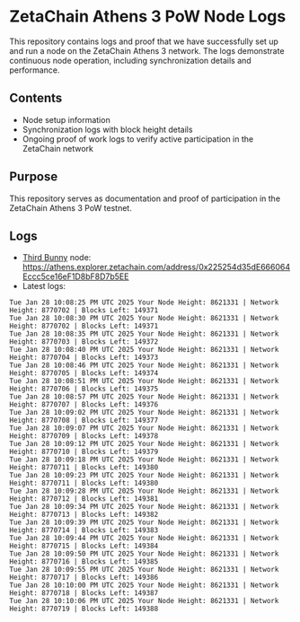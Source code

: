 # ZetaChain Athens 3 PoW Node Logs
This repository contains logs and proof that we have successfully set up and run a node on the ZetaChain Athens 3 network. The logs demonstrate continuous node operation, including synchronization details and performance.

## Contents
- Node setup information
- Synchronization logs with block height details
- Ongoing proof of work logs to verify active participation in the ZetaChain network

## Purpose
This repository serves as documentation and proof of participation in the ZetaChain Athens 3 PoW testnet.

## Logs

- [Third Bunny](https://thirdbunny.xyz/) node: https://athens.explorer.zetachain.com/address/0x225254d35dE666064Eccc5ce16eF1D8bF8D7b5EE
- Latest logs:
```
Tue Jan 28 10:08:25 PM UTC 2025 Your Node Height: 8621331 | Network Height: 8770702 | Blocks Left: 149371
Tue Jan 28 10:08:30 PM UTC 2025 Your Node Height: 8621331 | Network Height: 8770702 | Blocks Left: 149371
Tue Jan 28 10:08:35 PM UTC 2025 Your Node Height: 8621331 | Network Height: 8770703 | Blocks Left: 149372
Tue Jan 28 10:08:40 PM UTC 2025 Your Node Height: 8621331 | Network Height: 8770704 | Blocks Left: 149373
Tue Jan 28 10:08:46 PM UTC 2025 Your Node Height: 8621331 | Network Height: 8770705 | Blocks Left: 149374
Tue Jan 28 10:08:51 PM UTC 2025 Your Node Height: 8621331 | Network Height: 8770706 | Blocks Left: 149375
Tue Jan 28 10:08:57 PM UTC 2025 Your Node Height: 8621331 | Network Height: 8770707 | Blocks Left: 149376
Tue Jan 28 10:09:02 PM UTC 2025 Your Node Height: 8621331 | Network Height: 8770708 | Blocks Left: 149377
Tue Jan 28 10:09:07 PM UTC 2025 Your Node Height: 8621331 | Network Height: 8770709 | Blocks Left: 149378
Tue Jan 28 10:09:12 PM UTC 2025 Your Node Height: 8621331 | Network Height: 8770710 | Blocks Left: 149379
Tue Jan 28 10:09:18 PM UTC 2025 Your Node Height: 8621331 | Network Height: 8770711 | Blocks Left: 149380
Tue Jan 28 10:09:23 PM UTC 2025 Your Node Height: 8621331 | Network Height: 8770711 | Blocks Left: 149380
Tue Jan 28 10:09:28 PM UTC 2025 Your Node Height: 8621331 | Network Height: 8770712 | Blocks Left: 149381
Tue Jan 28 10:09:34 PM UTC 2025 Your Node Height: 8621331 | Network Height: 8770713 | Blocks Left: 149382
Tue Jan 28 10:09:39 PM UTC 2025 Your Node Height: 8621331 | Network Height: 8770714 | Blocks Left: 149383
Tue Jan 28 10:09:44 PM UTC 2025 Your Node Height: 8621331 | Network Height: 8770715 | Blocks Left: 149384
Tue Jan 28 10:09:50 PM UTC 2025 Your Node Height: 8621331 | Network Height: 8770716 | Blocks Left: 149385
Tue Jan 28 10:09:55 PM UTC 2025 Your Node Height: 8621331 | Network Height: 8770717 | Blocks Left: 149386
Tue Jan 28 10:10:00 PM UTC 2025 Your Node Height: 8621331 | Network Height: 8770718 | Blocks Left: 149387
Tue Jan 28 10:10:06 PM UTC 2025 Your Node Height: 8621331 | Network Height: 8770719 | Blocks Left: 149388
```
